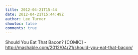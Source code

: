 ```yaml
---
title: 2012-04-21T15-44
date: 2012-04-21T15:44:49Z
author: Lee Turner
showtoc: false
comments: true
---
```


Should You Eat That Bacon? [COMIC] - http://mashable.com/2012/04/21/should-you-eat-that-bacon/

